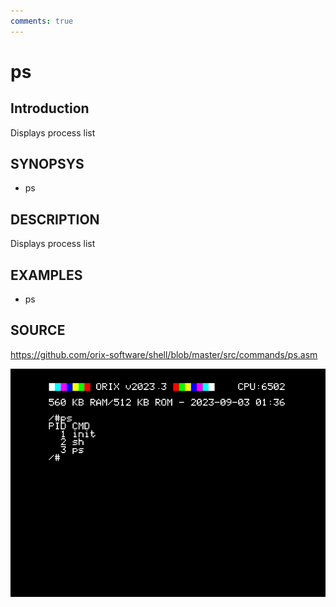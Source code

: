 ```yaml
---
comments: true
---
```

# ps

## Introduction

Displays process list

## SYNOPSYS

+ ps

## DESCRIPTION

Displays process list

## EXAMPLES

+ ps

## SOURCE

https://github.com/orix-software/shell/blob/master/src/commands/ps.asm

![ps](imgs/ps.png)
